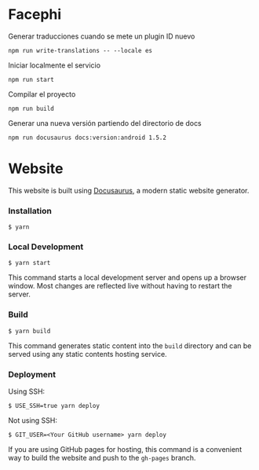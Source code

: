 # Facephi

Generar traducciones cuando se mete un plugin ID nuevo

```
npm run write-translations -- --locale es
```

Iniciar localmente el servicio

```
npm run start
```

Compilar el proyecto

```
npm run build
```

Generar una nueva versión partiendo del directorio de docs

```
npm run docusaurus docs:version:android 1.5.2
```

# Website

This website is built using [Docusaurus](https://docusaurus.io/), a modern static website generator.

### Installation

```
$ yarn
```

### Local Development

```
$ yarn start
```

This command starts a local development server and opens up a browser window. Most changes are reflected live without having to restart the server.

### Build

```
$ yarn build
```

This command generates static content into the `build` directory and can be served using any static contents hosting service.

### Deployment

Using SSH:

```
$ USE_SSH=true yarn deploy
```

Not using SSH:

```
$ GIT_USER=<Your GitHub username> yarn deploy
```

If you are using GitHub pages for hosting, this command is a convenient way to build the website and push to the `gh-pages` branch.
